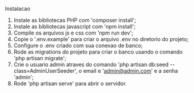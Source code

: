 Instalacao

1. Instale as bibliotecas PHP com 'composer install';
2. Instale as bibliotecas javascript com 'npm install';
3. Compile os arquivos js e css com 'npm run dev';
4. Copie o '.env.example' para criar o arquivo .env no diretorio do projeto;
5. Configure o .env criado com sua conexao de banco;
6. Rode as migrations do projeto para criar o banco usando o comando 'php artisan migrate';
7. Crie o usuario admin atraves do comando 'php artisan db:seed --class=AdminUserSeeder', o email e 'admin@admin.com' e a senha 'admin';
8. Rode 'php artisan serve' para abrir o servidor.